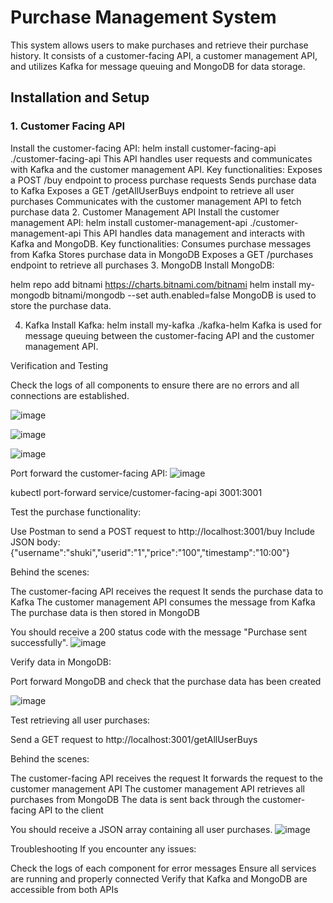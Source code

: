 # Purchase Management System
This system allows users to make purchases and retrieve their purchase history. It consists of a customer-facing API, a customer management API, and utilizes Kafka for message queuing and MongoDB for data storage.

## Installation and Setup

### 1. Customer Facing API
Install the customer-facing API:
helm install customer-facing-api ./customer-facing-api
This API handles user requests and communicates with Kafka and the customer management API.
Key functionalities:
Exposes a POST /buy endpoint to process purchase requests
Sends purchase data to Kafka
Exposes a GET /getAllUserBuys endpoint to retrieve all user purchases
Communicates with the customer management API to fetch purchase data
2. Customer Management API
Install the customer management API:
helm install customer-management-api ./customer-management-api
This API handles data management and interacts with Kafka and MongoDB.
Key functionalities:
Consumes purchase messages from Kafka
Stores purchase data in MongoDB
Exposes a GET /purchases endpoint to retrieve all purchases
3. MongoDB
Install MongoDB:

helm repo add bitnami https://charts.bitnami.com/bitnami
helm install my-mongodb bitnami/mongodb --set auth.enabled=false
MongoDB is used to store the purchase data.

4. Kafka
Install Kafka:
helm install my-kafka ./kafka-helm
Kafka is used for message queuing between the customer-facing API and the customer management API.

Verification and Testing

Check the logs of all components to ensure there are no errors and all connections are established.

 ![image](https://github.com/user-attachments/assets/ef749df9-a1b8-4f54-9e44-807edf1674ca)

 ![image](https://github.com/user-attachments/assets/18665b9b-f878-4183-a6c8-3aa4c54c9eb8)
 
![image](https://github.com/user-attachments/assets/94ba9c88-8a02-4a73-adbc-4929a6479cdf)

 

 
Port forward the customer-facing API:
 ![image](https://github.com/user-attachments/assets/2a40ed9e-8142-4882-891c-cc87579a2f47)

kubectl port-forward service/customer-facing-api 3001:3001

Test the purchase functionality:

Use Postman to send a POST request to http://localhost:3001/buy
Include JSON body: {"username":"shuki","userid":"1","price":"100","timestamp":"10:00"}

Behind the scenes:

The customer-facing API receives the request
It sends the purchase data to Kafka
The customer management API consumes the message from Kafka
The purchase data is then stored in MongoDB

You should receive a 200 status code with the message "Purchase sent successfully".
 ![image](https://github.com/user-attachments/assets/a83279ea-380f-4891-b435-e3f7c9411ca1)

Verify data in MongoDB:

Port forward MongoDB and check that the purchase data has been created

 ![image](https://github.com/user-attachments/assets/f626a778-038d-433d-a45d-b2fcec9a34c2)



Test retrieving all user purchases:

Send a GET request to http://localhost:3001/getAllUserBuys

Behind the scenes:

The customer-facing API receives the request
It forwards the request to the customer management API
The customer management API retrieves all purchases from MongoDB
The data is sent back through the customer-facing API to the client

You should receive a JSON array containing all user purchases.
 ![image](https://github.com/user-attachments/assets/fe12f92d-7b51-406a-9b69-4592527b92cb)

Troubleshooting
If you encounter any issues:

Check the logs of each component for error messages
Ensure all services are running and properly connected
Verify that Kafka and MongoDB are accessible from both APIs



